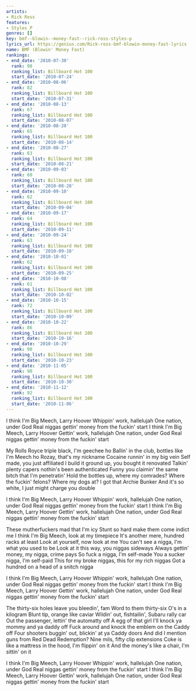 ```yaml
---
artists:
- Rick Ross
features:
- Styles P
genres: []
key: bmf--blowin--money-fast--rick-ross-styles-p
lyrics_url: https://genius.com/Rick-ross-bmf-blowin-money-fast-lyrics
name: BMF (Blowin' Money Fast)
rankings:
- end_date: '2010-07-30'
  rank: 98
  ranking_list: Billboard Hot 100
  start_date: '2010-07-24'
- end_date: '2010-08-06'
  rank: 82
  ranking_list: Billboard Hot 100
  start_date: '2010-07-31'
- end_date: '2010-08-13'
  rank: 67
  ranking_list: Billboard Hot 100
  start_date: '2010-08-07'
- end_date: '2010-08-20'
  rank: 65
  ranking_list: Billboard Hot 100
  start_date: '2010-08-14'
- end_date: '2010-08-27'
  rank: 63
  ranking_list: Billboard Hot 100
  start_date: '2010-08-21'
- end_date: '2010-09-03'
  rank: 60
  ranking_list: Billboard Hot 100
  start_date: '2010-08-28'
- end_date: '2010-09-10'
  rank: 62
  ranking_list: Billboard Hot 100
  start_date: '2010-09-04'
- end_date: '2010-09-17'
  rank: 64
  ranking_list: Billboard Hot 100
  start_date: '2010-09-11'
- end_date: '2010-09-24'
  rank: 63
  ranking_list: Billboard Hot 100
  start_date: '2010-09-18'
- end_date: '2010-10-01'
  rank: 62
  ranking_list: Billboard Hot 100
  start_date: '2010-09-25'
- end_date: '2010-10-08'
  rank: 61
  ranking_list: Billboard Hot 100
  start_date: '2010-10-02'
- end_date: '2010-10-15'
  rank: 72
  ranking_list: Billboard Hot 100
  start_date: '2010-10-09'
- end_date: '2010-10-22'
  rank: 86
  ranking_list: Billboard Hot 100
  start_date: '2010-10-16'
- end_date: '2010-10-29'
  rank: 90
  ranking_list: Billboard Hot 100
  start_date: '2010-10-23'
- end_date: '2010-11-05'
  rank: 90
  ranking_list: Billboard Hot 100
  start_date: '2010-10-30'
- end_date: '2010-11-12'
  rank: 92
  ranking_list: Billboard Hot 100
  start_date: '2010-11-06'
---
```

I think I'm Big Meech, Larry Hoover
Whippin' work, hallelujah
One nation, under God
Real niggas gettin' money from the fuckin' start
I think I'm Big Meech, Larry Hoover
Gettin' work, hallelujah
One nation, under God
Real niggas gettin' money from the fuckin' start


My Rolls Royce triple black, I'm geechee ho
Ballin' in the club, bottles like I'm Meech ho
Rozay, that's my nickname
Cocaine runnin' in my big vein
Self made, you just affiliated
I build it ground up, you bought it renovated
Talkin' plenty capers nothin's been authenticated
Funny you claimin' the same bitch that I'm penetratin'
Hold the bottles up, where my comrades?
Where the fuckin' felons? Where my dogs at?
I got that Archie Bunker
And it's so white, I just might charge you double


I think I'm Big Meech, Larry Hoover
Whippin' work, hallelujah
One nation, under God
Real niggas gettin' money from the fuckin' start
I think I'm Big Meech, Larry Hoover
Gettin' work, hallelujah
One nation, under God
Real niggas gettin' money from the fuckin' start


These mutherfuckers mad that I'm icy
Stunt so hard make them come indict me
I think I'm Big Meech, look at my timepiece
It's another mere, hundred racks at least
Look at yourself, now look at me
You can't see a nigga, I'm what you used to be
Look at it this way, you niggas sideways
Always gettin' money, my nigga, crime pays
So fuck a nigga, I'm self-made
You a sucker nigga, I'm self-paid
This for my broke niggas, this for my rich niggas
Got a hundred on a head of a snitch nigga


I think I'm Big Meech, Larry Hoover
Whippin' work, hallelujah
One nation, under God
Real niggas gettin' money from the fuckin' start
I think I'm Big Meech, Larry Hoover
Gettin' work, hallelujah
One nation, under God
Real niggas gettin' money from the fuckin' start


The thirty-six holes leave you bleedin', fam
Word to them thirty-six O's in a kilogram
Blunt tip, orange like caviar
Wildin' out, fishtailin', Subaru rally car
Out the passenger, lettin' the automatty off
A egg of that girl I'll knock ya mommy and ya daddy off
Fuck around and knock the emblem on the Caddy off
Four shooters buggin' out, blickin' at ya Caddy doors
And did I mention guns from Red Dead Redemption?
Nine mils, fifty clip extensions
Coke is like a mattress in the hood, I'm flippin' on it
And the money's like a chair, I'm sittin' on it


I think I'm Big Meech, Larry Hoover
Whippin' work, hallelujah
One nation, under God
Real niggas gettin' money from the fuckin' start
I think I'm Big Meech, Larry Hoover
Gettin' work, hallelujah
One nation, under God
Real niggas gettin' money from the fuckin' start
